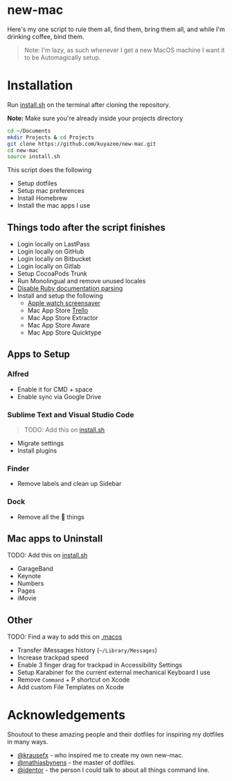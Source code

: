# new-mac

Here's my one script to rule them all, find them, bring them all, and while I'm drinking coffee, bind them.

>  Note: I'm lazy, as such whenever I get a new MacOS machine I want it to be Automagically setup.

# Installation

Run [install.sh](install.sh) on the terminal after cloning the repository. 

**Note:** Make sure you're already inside your projects directory

```bash
cd ~/Documents
mkdir Projects & cd Projects
git clone https://github.com/kuyazee/new-mac.git
cd new-mac
source install.sh
```

This script does the following

- Setup dotfiles
- Setup mac preferences
- Install Homebrew
- Install the mac apps I use

## Things todo after the script finishes

- Login locally on LastPass
- Login locally on GitHub
- Login locally on Bitbucket
- Login locally on Gitlab
- Setup CocoaPods Trunk
- Run Monolingual and remove unused locales
- [Disable Ruby documentation parsing](http://mts.io/2015/04/19/fix-slow-gem-install/)
- Install and setup the following
    - [Apple watch screensaver](http://www.rasmusnielsen.dk/applewatch/)
    - Mac App Store [Trello](https://itunes.apple.com/us/app/trello/id1278508951?mt=12)
    - Mac App Store Extractor
    - Mac App Store Aware
    - Mac App Store Quicktype

## Apps to Setup

### Alfred

- Enable it for CMD + space
- Enable sync via Google Drive

### Sublime Text and Visual Studio Code

> TODO: Add this on [install.sh](install.sh)

- Migrate settings
- Install plugins

### Finder

- Remove labels and clean up Sidebar

### Dock

- Remove all the  things

## Mac apps to Uninstall

TODO: Add this on [install.sh](install.sh)

- GarageBand
- Keynote
- Numbers
- Pages
- iMovie

## Other

TODO: Find a way to add this on [.macos](dotfiles/macos)

- Transfer iMessages history (`~/Library/Messages`)
- Increase trackpad speed
- Enable 3 finger drag for trackpad in Accessibility Settings
- Setup Karabiner for the current external mechanical Keyboard I use
- Remove `Command` + P shortcut on Xcode
- Add custom File Templates on Xcode

# Acknowledgements

Shoutout to these amazing people and their dotfiles for inspiring my dotfiles in many ways.

- [@krausefx](https://github.com/KrauseFx) - who inspired me to create my own new-mac.
- [@mathiasbynens](https://github.com/mathiasbynens/dotfiles) - the master of dotfiles.
- [@identor](https://github.com/identor) - the person I could talk to about all things command line.

